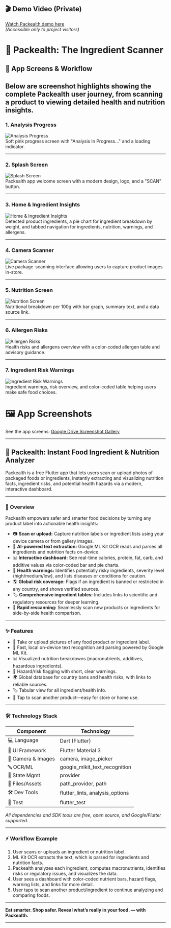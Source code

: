 ## 🎬 Demo Video (Private)

[Watch Packealth demo here](https://www.youtube.com/shorts/8Fc3vU0wrPM)  
*(Accessible only to project visitors)*

# 🥫 Packealth: The Ingredient Scanner

## 📱 App Screens & Workflow
Below are screenshot highlights showing the complete Packealth user journey, from scanning a product to viewing detailed health and nutrition insights.
---

### 1. Analysis Progress
![Analysis Progress](./images/1.jpg)  
Soft pink progress screen with "Analysis In Progress..." and a loading indicator.

---

### 2. Splash Screen
![Splash Screen](./images/2.jpg)  
Packealth app welcome screen with a modern design, logo, and a "SCAN" button.

---

### 3. Home & Ingredient Insights
![Home & Ingredient Insights](./images/3.jpg)  
Detected product ingredients, a pie chart for ingredient breakdown by weight, and tabbed navigation for ingredients, nutrition, warnings, and allergens.

---

### 4. Camera Scanner
![Camera Scanner](./images/4.jpg)  
Live package-scanning interface allowing users to capture product images in-store.

---

### 5. Nutrition Screen
![Nutrition Screen](./images/5.jpg)  
Nutritional breakdown per 100g with bar graph, summary text, and a data source link.

---

### 6. Allergen Risks
![Allergen Risks](./images/6.jpg)  
Health risks and allergens overview with a color-coded allergen table and advisory guidance.

---

### 7. Ingredient Risk Warnings
![Ingredient Risk Warnings](./images/7.jpg)  
Ingredient warnings, risk overview, and color-coded table helping users make safe food choices.


# 🖼️ App Screenshots
See the app screens:
[Google Drive Screenshot Gallery](https://drive.google.com/drive/folders/1KYVSxLlUy2yy0dBuD2RQg_GSVbpH_aGK?usp=sharing)
***

## 🥗 Packealth: Instant Food Ingredient & Nutrition Analyzer  
Packealth is a free Flutter app that lets users scan or upload photos of packaged foods or ingredients, instantly extracting and visualizing nutrition facts, ingredient risks, and potential health hazards via a modern, interactive dashboard.

***

### 📝 Overview
Packealth empowers safer and smarter food decisions by turning any product label into actionable health insights:
- 📷 **Scan or upload:** Capture nutrition labels or ingredient lists using your device camera or from gallery images.
- 🤖 **AI-powered text extraction:** Google ML Kit OCR reads and parses all ingredients and nutrition facts on-device.
- 📊 **Interactive dashboard:** See real-time calories, protein, fat, carb, and additive values via color-coded bar and pie charts.
- 🛑 **Health warnings:** Identifies potentially risky ingredients, severity level (high/medium/low), and lists diseases or conditions for caution.
- 🌎 **Global risk coverage:** Flags if an ingredient is banned or restricted in any country, and shows verified sources.
- 🏷️ **Comprehensive ingredient tables:** Includes links to scientific and regulatory resources for deeper learning.
- 🔄 **Rapid rescanning:** Seamlessly scan new products or ingredients for side-by-side health comparison.

***

### ✨ Features
- 📸 Take or upload pictures of any food product or ingredient label.
- 🤖 Fast, local on-device text recognition and parsing powered by Google ML Kit.
- 📊 Visualized nutrition breakdowns (macronutrients, additives, hazardous ingredients).
- 🚩 Hazard/risk flagging with short, clear warnings.
- 🌍 Global database for country bans and health risks, with links to reliable sources.
- 🏷️ Tabular view for all ingredient/health info.
- 🔄 Tap to scan another product—easy for store or home use.

***

### 🛠️ Technology Stack
| Component            | Technology                        |
|----------------------|-----------------------------------|
| 💻 Language          | Dart (Flutter)                    |
| 🎨 UI Framework      | Flutter Material 3                 |
| 📸 Camera & Images   | camera, image_picker               |
| 🔤 OCR/ML            | google_mlkit_text_recognition      |
| 🔄 State Mgmt        | provider                           |
| 📁 Files/Assets      | path_provider, path                |
| 🛠️ Dev Tools        | flutter_lints, analysis_options    |
| 🧪 Test              | flutter_test                       |

*All dependencies and SDK tools are free, open source, and Google/Flutter supported.*

***

### ⚡ Workflow Example
1. User scans or uploads an ingredient or nutrition label.
2. ML Kit OCR extracts the text, which is parsed for ingredients and nutrition facts.
3. Packealth analyzes each ingredient, computes macronutrients, identifies risks or regulatory issues, and visualizes the data.
4. User sees a dashboard with color-coded nutrient bars, hazard flags, warning lists, and links for more detail.
5. User taps to scan another product/ingredient to continue analyzing and comparing foods.

***

**Eat smarter. Shop safer. Reveal what’s really in your food. — with Packealth.**

---
